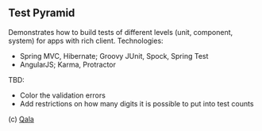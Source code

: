 Test Pyramid
----

Demonstrates how to build tests of different levels (unit, component, system) for apps with rich client. Technologies:
 
- Spring MVC, Hibernate; Groovy JUnit, Spock, Spring Test
- AngularJS; Karma, Protractor

TBD:

- Color the validation errors
- Add restrictions on how many digits it is possible to put into test counts

(c) [Qala](http://qala.io)